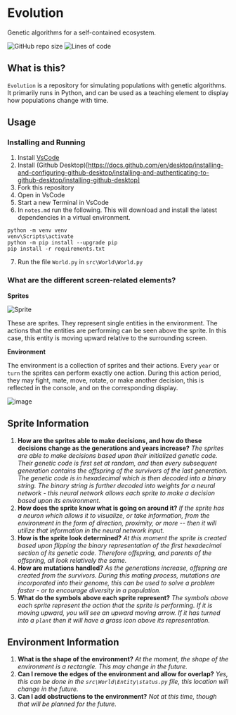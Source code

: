 # Evolution

Genetic algorithms for a self-contained ecosystem.

![GitHub repo size](https://img.shields.io/github/repo-size/Ferrariic/Evolution?style=plastic) ![Lines of code](https://img.shields.io/tokei/lines/github/Ferrariic/Evolution?style=plastic)


## What is this?
`Evolution` is a repository for simulating populations with genetic algorithms. It primarily runs in Python, and can be used as a teaching element to display how populations change with time.
 
## Usage
### Installing and Running
1. Install [VsCode](https://code.visualstudio.com/)
2. Install (Github Desktop)[https://docs.github.com/en/desktop/installing-and-configuring-github-desktop/installing-and-authenticating-to-github-desktop/installing-github-desktop]
3. Fork this repository
4. Open in VsCode
5. Start a new Terminal in VsCode
6. In `notes.md` run the following. This will download and install the latest dependencies in a virtual environment.
```
python -m venv venv
venv\Scripts\activate
python -m pip install --upgrade pip
pip install -r requirements.txt
```
7. Run the file `World.py` in `src\World\World.py`

### What are the different screen-related elements?
**Sprites**

![Sprite](https://user-images.githubusercontent.com/5789682/154923420-d236f3f9-7ddb-4156-9a25-ae075fb4a905.png)

These are sprites. They represent single entities in the environment. The actions that the entities are performing can be seen above the sprite. In this case, this entity is moving upward relative to the surrounding screen.
 
 **Environment**
 
The environment is a collection of sprites and their actions. Every `year` or `turn` the sprites can perform exactly one action. During this action period, they may fight, mate, move, rotate, or make another decision, this is reflected in the console, and on the corresponding display.

![image](https://user-images.githubusercontent.com/5789682/154921737-cafe672f-1c71-42b2-b6ee-f7c3ee9aa56d.png)

## Sprite Information
1. **How are the sprites able to make decisions, and how do these decisions change as the generations and years increase?**
*The sprites are able to make decisions based upon their initialized genetic code. Their genetic code is first set at random, and then every subsequent generation contains the offspring of the survivors of the last generation. The genetic code is in hexadecimal which is then decoded into a binary string. The binary string is further decoded into weights for a neural network - this neural network allows each sprite to make a decision based upon its environment.*
2. **How does the sprite know what is going on around it?**
*If the sprite has a neuron which allows it to visualize, or take information, from the environment in the form of direction, proximity, or more -- then it will utilize that information in the neural network input.*
3. **How is the sprite look determined?**
*At this moment the sprite is created based upon flipping the binary representation of the first hexadecimal section of its genetic code. Therefore offspring, and parents of the offspring, all look relatively the same.*
4. **How are mutations handled?**
*As the generations increase, offspring are created from the survivors. During this mating process, mutations are incorporated into their genome, this can be used to solve a problem faster - or to encourage diversity in a population.*
5. **What do the symbols above each sprite represent?**
*The symbols above each sprite represent the action that the sprite is performing. If it is moving upward, you will see an upward moving arrow. If it has turned into a `plant` then it will have a grass icon above its representation.*

## Environment Information
1. **What is the shape of the environment?**
*At the moment, the shape of the environment is a rectangle. This may change in the future.*
2. **Can I remove the edges of the environment and allow for overlap?**
*Yes, this can be done in the `src\World\Entity\status.py` file, this location will change in the future.*
3. **Can I add obstructions to the environment?**
*Not at this time, though that will be planned for the future.*
